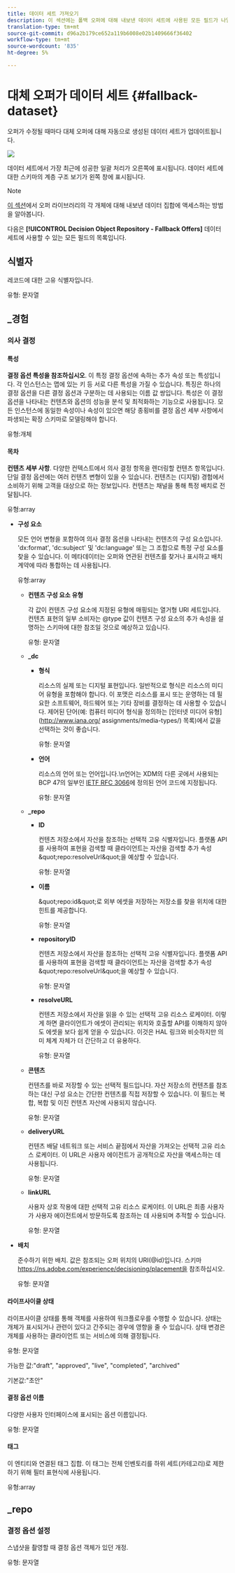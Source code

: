 ```yaml
---
title: 데이터 세트 가져오기
description: 이 섹션에는 폴백 오퍼에 대해 내보낸 데이터 세트에 사용된 모든 필드가 나열됩니다.
translation-type: tm+mt
source-git-commit: d96a2b179ce652a119b6008e02b1409666f36402
workflow-type: tm+mt
source-wordcount: '835'
ht-degree: 5%

---
```


# 대체 오퍼가 데이터 세트 {#fallback-dataset}

오퍼가 수정될 때마다 대체 오퍼에 대해 자동으로 생성된 데이터 세트가 업데이트됩니다.

![](../assets/dataset-fallback.png)

데이터 세트에서 가장 최근에 성공한 일괄 처리가 오른쪽에 표시됩니다. 데이터 세트에 대한 스키마의 계층 구조 보기가 왼쪽 창에 표시됩니다.

>[!NOTE]
>
>[이 섹션](../export-catalog/access-dataset.md)에서 오퍼 라이브러리의 각 개체에 대해 내보낸 데이터 집합에 액세스하는 방법을 알아봅니다.

다음은 **[!UICONTROL Decision Object Repository - Fallback Offers]** 데이터 세트에 사용할 수 있는 모든 필드의 목록입니다.

## 식별자

레코드에 대한 고유 식별자입니다.

유형: 문자열

## _경험

### 의사 결정

#### 특성

**결정 옵션 특성을 참조하십시오**. 이 특정 결정 옵션에 속하는 추가 속성 또는 특성입니다. 각 인스턴스는 맵에 있는 키 등 서로 다른 특성을 가질 수 있습니다. 특징은 하나의 결정 옵션을 다른 결정 옵션과 구분하는 데 사용되는 이름 값 쌍입니다. 특성은 이 결정 옵션을 나타내는 컨텐츠와 옵션의 성능을 분석 및 최적화하는 기능으로 사용됩니다. 모든 인스턴스에 동일한 속성이나 속성이 있으면 해당 종횡비를 결정 옵션 세부 사항에서 파생되는 확장 스키마로 모델링해야 합니다.

유형:개체

<!--Field under Characteristics without title = additionalProperties? Desc = Value of the property. Type: string-->

#### 목차

**컨텐츠 세부 사항**. 다양한 컨텍스트에서 의사 결정 항목을 렌더링할 컨텐츠 항목입니다. 단일 결정 옵션에는 여러 컨텐츠 변형이 있을 수 있습니다. 컨텐츠는 (디지털) 경험에서 소비하기 위해 고객을 대상으로 하는 정보입니다. 컨텐츠는 채널을 통해 특정 배치로 전달됩니다.

유형:array

* **구성 요소**

   모든 언어 변형을 포함하여 의사 결정 옵션을 나타내는 컨텐츠의 구성 요소입니다. &#39;dx:format&#39;, &#39;dc:subject&#39; 및 &#39;dc:language&#39; 또는 그 조합으로 특정 구성 요소를 찾을 수 있습니다. 이 메타데이터는 오퍼와 연관된 컨텐츠를 찾거나 표시하고 배치 계약에 따라 통합하는 데 사용됩니다.

   유형:array

   * **컨텐츠 구성 요소 유형**

      각 값이 컨텐츠 구성 요소에 지정된 유형에 매핑되는 열거형 URI 세트입니다. 컨텐츠 표현의 일부 소비자는 @type 값이 컨텐츠 구성 요소의 추가 속성을 설명하는 스키마에 대한 참조일 것으로 예상하고 있습니다.

      유형: 문자열

   * **_dc**

      * **형식**

         리소스의 실제 또는 디지털 표현입니다. 일반적으로 형식은 리소스의 미디어 유형을 포함해야 합니다. 이 포맷은 리소스를 표시 또는 운영하는 데 필요한 소프트웨어, 하드웨어 또는 기타 장비를 결정하는 데 사용할 수 있습니다. 제어된 단어(예: 컴퓨터 미디어 형식을 정의하는 [인터넷 미디어 유형](http://www.iana.org/ assignments/media-types/) 목록)에서 값을 선택하는 것이 좋습니다.

         유형: 문자열

      * **언어**

         리소스의 언어 또는 언어입니다.\n언어는 XDM의 다른 곳에서 사용되는 BCP 47의 일부인 [IETF RFC 3066](https://www.ietf.org/rfc/rfc3066.txt)에 정의된 언어 코드에 지정됩니다.

         유형: 문자열
   * **_repo**

      * **ID**

         컨텐츠 저장소에서 자산을 참조하는 선택적 고유 식별자입니다. 플랫폼 API를 사용하여 표현을 검색할 때 클라이언트는 자산을 검색할 추가 속성 \&quot;repo:resolveUrl\&quot;을 예상할 수 있습니다.

         유형: 문자열

      * **이름**

         \&quot;repo:id\&quot;로 외부 에셋을 저장하는 저장소를 찾을 위치에 대한 힌트를 제공합니다.

         유형: 문자열

      * **repositoryID**

         컨텐츠 저장소에서 자산을 참조하는 선택적 고유 식별자입니다. 플랫폼 API를 사용하여 표현을 검색할 때 클라이언트는 자산을 검색할 추가 속성 \&quot;repo:resolveUrl\&quot;을 예상할 수 있습니다.

         유형: 문자열

      * **resolveURL**

         컨텐츠 저장소에서 자산을 읽을 수 있는 선택적 고유 리소스 로케이터. 이렇게 하면 클라이언트가 에셋이 관리되는 위치와 호출할 API를 이해하지 않아도 에셋을 보다 쉽게 얻을 수 있습니다. 이것은 HAL 링크와 비슷하지만 의미 체계 자체가 더 간단하고 더 유용하다.

         유형: 문자열
   * **콘텐츠**

      컨텐츠를 바로 저장할 수 있는 선택적 필드입니다. 자산 저장소의 컨텐츠를 참조하는 대신 구성 요소는 간단한 컨텐츠를 직접 저장할 수 있습니다. 이 필드는 복합, 복합 및 이진 컨텐츠 자산에 사용되지 않습니다.

      유형: 문자열

   * **deliveryURL**

      컨텐츠 배달 네트워크 또는 서비스 끝점에서 자산을 가져오는 선택적 고유 리소스 로케이터. 이 URL은 사용자 에이전트가 공개적으로 자산을 액세스하는 데 사용됩니다.

      유형: 문자열

   * **linkURL**

      사용자 상호 작용에 대한 선택적 고유 리소스 로케이터. 이 URL은 최종 사용자가 사용자 에이전트에서 방문하도록 참조하는 데 사용되며 추적할 수 있습니다.

      유형: 문자열



* **배치**

   준수하기 위한 배치. 값은 참조되는 오퍼 위치의 URI(@id)입니다. 스키마 https://ns.adobe.com/experience/decisioning/placement을 참조하십시오.

   유형: 문자열



#### 라이프사이클 상태

라이프사이클 상태를 통해 객체를 사용하여 워크플로우를 수행할 수 있습니다. 상태는 개체가 표시되거나 관련이 있다고 간주되는 경우에 영향을 줄 수 있습니다. 상태 변경은 개체를 사용하는 클라이언트 또는 서비스에 의해 결정됩니다.

유형: 문자열

가능한 값:&quot;draft&quot;, &quot;approved&quot;, &quot;live&quot;, &quot;completed&quot;, &quot;archived&quot;

기본값:&quot;초안&quot;

#### 결정 옵션 이름

다양한 사용자 인터페이스에 표시되는 옵션 이름입니다.

유형: 문자열

#### 태그

이 엔티티와 연결된 태그 집합. 이 태그는 전체 인벤토리를 하위 세트(카테고리)로 제한하기 위해 필터 표현식에 사용됩니다.

유형:array

## _repo

### 결정 옵션 설정

스냅샷을 촬영할 때 결정 옵션 객체가 있던 개정.

유형: 문자열
